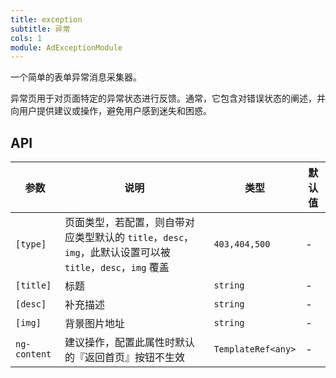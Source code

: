 ```yaml
---
title: exception
subtitle: 异常
cols: 1
module: AdExceptionModule
---
```


一个简单的表单异常消息采集器。


异常页用于对页面特定的异常状态进行反馈。通常，它包含对错误状态的阐述，并向用户提供建议或操作，避免用户感到迷失和困惑。

## API

参数 | 说明 | 类型 | 默认值
----|------|-----|------
`[type]` | 页面类型，若配置，则自带对应类型默认的 `title`，`desc`，`img`，此默认设置可以被 `title`，`desc`，`img` 覆盖 | `403,404,500` | -
`[title]` | 标题 | `string` | -
`[desc]` | 补充描述 | `string` | -
`[img]` | 背景图片地址 | `string` | -
`ng-content` | 建议操作，配置此属性时默认的『返回首页』按钮不生效 | `TemplateRef<any>` | -
